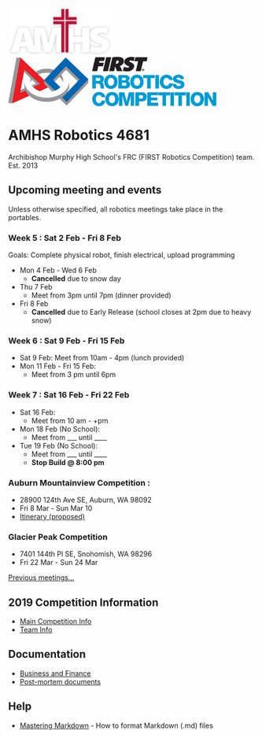 ﻿
![AMHS Logo](img/amhs-logo-white-100.png) ![FRC Logo](img/frc-logo-100.png)

# AMHS Robotics 4681
Archibishop Murphy High School's FRC (FIRST Robotics Competition) team.  
Est. 2013

## Upcoming meeting and events

Unless otherwise specified, all robotics meetings take place in the portables.

### Week 5 : Sat 2 Feb - Fri 8 Feb
Goals: Complete physical robot, finish electrical, upload programming
* Mon 4 Feb - Wed 6 Feb
  * **Cancelled** due to snow day
* Thu 7 Feb
  * Meet from 3pm until 7pm (dinner provided)
* Fri 8 Feb
  * **Cancelled** due to Early Release (school closes at 2pm due to heavy snow)

### Week 6 : Sat 9 Feb - Fri 15 Feb
* Sat 9 Feb:
  Meet from 10am - 4pm (lunch provided)
* Mon 11 Feb - Fri 15 Feb:
  * Meet from 3 pm until 6pm

### Week 7 : Sat 16 Feb - Fri 22 Feb
* Sat 16 Feb:
    * Meet from 10 am - +pm
* Mon 18 Feb (No School):
    * Meet from ___ until ____
* Tue 19 Feb (No School):
    * Meet from ___ until ____
    * **Stop Build @ 8:00 pm**

### Auburn Mountainview Competition : 
* 28900 124th Ave SE, Auburn, WA 98092
* Fri 8 Mar - Sun Mar 10
* [Itinerary (proposed)](docs/2019/itinerary_AuburnMtView.md)
    
### Glacier Peak Competition
* 7401 144th Pl SE, Snohomish, WA 98296
* Fri 22 Mar - Sun 24 Mar
    

[Previous meetings...](docs/2019/meetingshistory.md)

## 2019 Competition Information

* [Main Competition Info](docs/2019/README.md)
* [Team Info](docs/2019/teams)

## Documentation

* [Business and Finance](docs/2019/teams/business-team.md)
* [Post-mortem documents](docs/post-mortem.md)

## Help

* [Mastering Markdown](https://guides.github.com/features/mastering-markdown/) - How to format Markdown (.md) files
